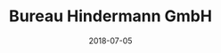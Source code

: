 ﻿---
title:          "Bureau Hindermann GmbH"
date:           "2018-07-05"
draft:          false
robotsExclude:  true
---
